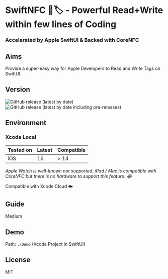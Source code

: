 # SwiftNFC 📱🏷️ - Powerful Read+Write within few lines of Coding
### Accelerated by Apple SwiftUI & Backed with CoreNFC

## Aims
Provide a super-easy way for Apple Developers to Read and Write Tags on SwiftUI.

## Version
![GitHub release (latest by date)](https://img.shields.io/github/v/release/1998code/SwiftNFC?color=g&label=STABLE&style=for-the-badge)
![GitHub release (latest by date including pre-releases)](https://img.shields.io/github/v/release/1998code/SwiftNFC?color=green&include_prereleases&label=BETA&style=for-the-badge)

## Environment
### Xcode Local
Tested on | Latest | Compatible
--------- | ------ | ----------
iOS       | 16     | > 14

*Apple Watch is well-known not supported. iPad / Mac is compatible with CoreNFC but there is no hardware to support this feature. 😂*

Compatible with Xcode Cloud ☁️

## Guide
Medium

## Demo
Path: `./Demo` (Xcode Project in SwiftUI)

## License
MIT
